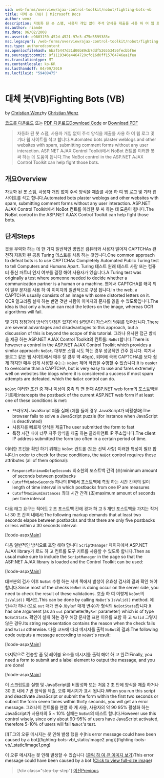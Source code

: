 ```yaml
---
uid: web-forms/overview/ajax-control-toolkit/nobot/fighting-bots-vb
title: 대체 봇 (VB) | Microsoft Docs
author: wenz
description: 자동화 된 봇 스팸, 사용자 개입 없이 주석 양식을 제출를 사용 하 여 웹 로그 및 기타 웹 사이트를 석고 합니다. ASP.NET AJAX Con NoBot 컨트롤 하는 중...
ms.author: riande
ms.date: 06/02/2008
ms.assetid: e9803150-452d-4521-97e3-d75d5599383c
msc.legacyurl: /web-forms/overview/ajax-control-toolkit/nobot/fighting-bots-vb
msc.type: authoredcontent
ms.openlocfilehash: 6baf5447d31d00b89cb7ddf526553456fecbbf6e
ms.sourcegitcommit: 0f1119340e4464720cfd16d0ff15764746ea1fea
ms.translationtype: MT
ms.contentlocale: ko-KR
ms.lasthandoff: 04/09/2019
ms.locfileid: "59409475"
---
```

# <a name="fighting-bots-vb"></a><span data-ttu-id="a9601-104">대체 봇(VB)</span><span class="sxs-lookup"><span data-stu-id="a9601-104">Fighting Bots (VB)</span></span>

<span data-ttu-id="a9601-105">by [Christian Wenz](https://github.com/wenz)</span><span class="sxs-lookup"><span data-stu-id="a9601-105">by [Christian Wenz](https://github.com/wenz)</span></span>

<span data-ttu-id="a9601-106">[코드를 다운로드](http://download.microsoft.com/download/9/3/f/93f8daea-bebd-4821-833b-95205389c7d0/NoBot0.vb.zip) 또는 [PDF 다운로드](http://download.microsoft.com/download/b/6/a/b6ae89ee-df69-4c87-9bfb-ad1eb2b23373/nobot0VB.pdf)</span><span class="sxs-lookup"><span data-stu-id="a9601-106">[Download Code](http://download.microsoft.com/download/9/3/f/93f8daea-bebd-4821-833b-95205389c7d0/NoBot0.vb.zip) or [Download PDF](http://download.microsoft.com/download/b/6/a/b6ae89ee-df69-4c87-9bfb-ad1eb2b23373/nobot0VB.pdf)</span></span>

> <span data-ttu-id="a9601-107">자동화 된 봇 스팸, 사용자 개입 없이 주석 양식을 제출를 사용 하 여 웹 로그 및 기타 웹 사이트를 석고 합니다.</span><span class="sxs-lookup"><span data-stu-id="a9601-107">Automated bots plaster weblogs and other websites with spam, submitting comment forms without any user interaction.</span></span> <span data-ttu-id="a9601-108">ASP.NET AJAX Control Toolkit에서 NoBot 컨트롤 이러한 봇 싸 하는 데 도움이 됩니다.</span><span class="sxs-lookup"><span data-stu-id="a9601-108">The NoBot control in the ASP.NET AJAX Control Toolkit can help fight those bots.</span></span>


## <a name="overview"></a><span data-ttu-id="a9601-109">개요</span><span class="sxs-lookup"><span data-stu-id="a9601-109">Overview</span></span>

<span data-ttu-id="a9601-110">자동화 된 봇 스팸, 사용자 개입 없이 주석 양식을 제출를 사용 하 여 웹 로그 및 기타 웹 사이트를 석고 합니다.</span><span class="sxs-lookup"><span data-stu-id="a9601-110">Automated bots plaster weblogs and other websites with spam, submitting comment forms without any user interaction.</span></span> <span data-ttu-id="a9601-111">ASP.NET AJAX Control Toolkit에서 NoBot 컨트롤 이러한 봇 싸 하는 데 도움이 됩니다.</span><span class="sxs-lookup"><span data-stu-id="a9601-111">The NoBot control in the ASP.NET AJAX Control Toolkit can help fight those bots.</span></span>

## <a name="steps"></a><span data-ttu-id="a9601-112">단계</span><span class="sxs-lookup"><span data-stu-id="a9601-112">Steps</span></span>

<span data-ttu-id="a9601-113">봇을 무력화 하는 데 한 가지 일반적인 방법은 컴퓨터와 사용자 떨어져 CAPTCHAs 완전히 자동화 된 공용 Turing 테스트를 사용 하는 것입니다.</span><span class="sxs-lookup"><span data-stu-id="a9601-113">One common approach to defeat bots is to use CAPTCHAs Completely Automated Public Turing test to tell Computers and Humans Apart.</span></span> <span data-ttu-id="a9601-114">Turing 테스트 원래 테스트 사람 또는 컴퓨터 통신 파트너 인지 여부를 결정 해야 사용자가 있습니다.</span><span class="sxs-lookup"><span data-stu-id="a9601-114">A Turing test was originally a test where someone needed to decide whether a communication partner is a human or a machine.</span></span> <span data-ttu-id="a9601-115">웹에서 CAPTCHA를 왜곡 되어 일부 문자를 사용 하 여 이미지의 일반적으로 구성 됩니다.</span><span class="sxs-lookup"><span data-stu-id="a9601-115">In the web, a CAPTCHA usually consists of an image with some distorted letters on it.</span></span> <span data-ttu-id="a9601-116">OCR 알고리즘 실패 하는 반면 것만 사람이 이미지의 문자를 읽을 수 있도록입니다.</span><span class="sxs-lookup"><span data-stu-id="a9601-116">The idea is that only a human can read the letters on the image, whereas OCR algorithms will fail.</span></span>

<span data-ttu-id="a9601-117">몇 가지 장점과이 방식의 단점은 있지만이 설명은이 자습서의 범위를 벗어납니다.</span><span class="sxs-lookup"><span data-stu-id="a9601-117">There are several advantages and disadvantages to this approach, but a discussion of this is beyond the scope of this tutorial.</span></span> <span data-ttu-id="a9601-118">그러나 유사한 접근 방식을 제공 하는 ASP.NET AJAX Control Toolkit의 컨트롤: `NoBot`합니다.</span><span class="sxs-lookup"><span data-stu-id="a9601-118">There is however a control in the ASP.NET AJAX Control Toolkit which provides a similar approach: `NoBot`.</span></span> <span data-ttu-id="a9601-119">대부분 스팸 시도 하는 경우 성공적인 간주 됩니다. 여기서 블로그 같은 웹 사이트에서 매우 잘 경우 약 48gb), 되며에 극복 CAPTCHA를 보다 쉽게 하지만 매우 쉽게 사용할 수는는 `NoBot` 제어 작업을 수행할 수 있습니다.</span><span class="sxs-lookup"><span data-stu-id="a9601-119">It is easier to overcome than a CAPTCHA, but is very easy to use and fares extremely well on websites like blogs where it is considered a success if most spam attempts are defeated, which the `NoBot` control can do.</span></span>

`NoBot` <span data-ttu-id="a9601-120">이러한 조건 중 하나 이상이 충족 되 면 현재 ASP.NET web form의 포스트백을 가로채:</span><span class="sxs-lookup"><span data-stu-id="a9601-120">intercepts the postback of the current ASP.NET web form if at least one of these conditions is met:</span></span>

- <span data-ttu-id="a9601-121">브라우저 JavaScript 퍼즐 실패 (예를 들어 경우 JavaScript가 비활성화)</span><span class="sxs-lookup"><span data-stu-id="a9601-121">The browser fails to solve a JavaScript puzzle (for instance when JavaScript is deactivated)</span></span>
- <span data-ttu-id="a9601-122">사용자를 빠르게 양식을 제출</span><span class="sxs-lookup"><span data-stu-id="a9601-122">The user submitted the form to fast</span></span>
- <span data-ttu-id="a9601-123">특정 시간 내에 너무 자주 양식을 제출 하는 클라이언트 IP 주소입니다.</span><span class="sxs-lookup"><span data-stu-id="a9601-123">The client IP address submitted the form too often in a certain period of time.</span></span>

<span data-ttu-id="a9601-124">이러한 조건을 확인 하기 위해는 `NoBot` 컨트롤 (모든 선택 사항) 이러한 특성이 필요 합니다.</span><span class="sxs-lookup"><span data-stu-id="a9601-124">In order to check for these conditions, the `NoBot` control requires these attributes (all of them optional):</span></span>

- `ResponseMinimumDelaySeconds` <span data-ttu-id="a9601-125">최소한의 포스트백 간격 (초)</span><span class="sxs-lookup"><span data-stu-id="a9601-125">minimum amount of seconds between postbacks</span></span>
- `CutoffWindowSeconds` <span data-ttu-id="a9601-126">하나의 IP에서 포스트백에 측정 하는 시간 간격의 길이</span><span class="sxs-lookup"><span data-stu-id="a9601-126">length of time interval in which postbacks from one IP are measures</span></span>
- `CutoffMaximumInstances` <span data-ttu-id="a9601-127">최대 시간 간격 (초)</span><span class="sxs-lookup"><span data-stu-id="a9601-127">maximum amount of seconds per time interval</span></span>

<span data-ttu-id="a9601-128">다음 태그 요구는 적어도 2 초 포스트백 간에 경과 하 고 5 개만 포스트백을 가지는 작거나 30 초 간격 내에서:</span><span class="sxs-lookup"><span data-stu-id="a9601-128">The following markup demands that at least two seconds elapse between postbacks and that there are only five postbacks or less within a 30 seconds interval:</span></span>

[!code-aspx[Main](fighting-bots-vb/samples/sample1.aspx)]

<span data-ttu-id="a9601-129">다음 일반적인 방식으로 포함 해야 합니다 `ScriptManager` 페이지에서 ASP.NET AJAX library가 로드 하 고 컨트롤 도구 키트를 사용할 수 있도록 합니다.</span><span class="sxs-lookup"><span data-stu-id="a9601-129">Then as usual make sure to include the `ScriptManager` in the page so that the ASP.NET AJAX library is loaded and the Control Toolkit can be used:</span></span>

[!code-aspx[Main](fighting-bots-vb/samples/sample2.aspx)]

<span data-ttu-id="a9601-130">대부분의 검사 이후 `NoBot` 수행 하는 서버 쪽에서 발생이 유효성 검사의 결과 확인 해야 합니다.</span><span class="sxs-lookup"><span data-stu-id="a9601-130">Since most of the checks `NoBot` is doing occur on the server side, you need to check the result of these validations.</span></span> <span data-ttu-id="a9601-131">호출 하 여 이렇게 `NoBot`의 `IsValid()` 메서드.</span><span class="sxs-lookup"><span data-stu-id="a9601-131">This can be done by calling `NoBot`'s `IsValid()` method.</span></span> <span data-ttu-id="a9601-132">에 인수가 하나 (으로 `out` 매개 변수 /`ByRef` 매개 변수)가 형식의 `NoBotState`합니다.</span><span class="sxs-lookup"><span data-stu-id="a9601-132">It has one argument (as an `out` parameter/`ByRef` parameter) which is of type `NoBotState`.</span></span> <span data-ttu-id="a9601-133">확인이 실패 하는 경우 해당 문자열 표현 이유를 포함 하 고 `Valid` 그렇지 않은 경우.</span><span class="sxs-lookup"><span data-stu-id="a9601-133">Its string representation contains the reason when the check fails and `Valid` otherwise.</span></span> <span data-ttu-id="a9601-134">다음 코드에 따라 메시지를 출력 `NoBot`의 결과:</span><span class="sxs-lookup"><span data-stu-id="a9601-134">The following code outputs a message according to `NoBot`'s result:</span></span>

[!code-aspx[Main](fighting-bots-vb/samples/sample3.aspx)]

<span data-ttu-id="a9601-135">마지막으로 전송할 폼 및 레이블 요소를 메시지를 출력 해야 하 고 완료!</span><span class="sxs-lookup"><span data-stu-id="a9601-135">Finally, you need a form to submit and a label element to output the message, and you are done!</span></span>

[!code-aspx[Main](fighting-bots-vb/samples/sample4.aspx)]

<span data-ttu-id="a9601-136">이 스크립트를 실행 및 JavaScript를 비활성화 또는 처음 2 초 안에 양식을 제출 하거나 30 초 내에 7 번 양식을 제출, 오류 메시지가 표시 됩니다.</span><span class="sxs-lookup"><span data-stu-id="a9601-136">When you run this script and deactivate JavaScript or submit the form within the first two seconds or submit the form seven times within thirty seconds, you will get an error message.</span></span> <span data-ttu-id="a9601-137">그러나이 컨트롤을 현명 하 게 사용, 사용자의 약 90 95% 활성화 하는 JavaScript가 사용자의 5 ~ 10% 실패는 `NoBot`의 테스트 합니다.</span><span class="sxs-lookup"><span data-stu-id="a9601-137">However use this control wisely, since only about 90-95% of users have JavaScript activated, therefore 5-10% of users will fail `NoBot`'s test.</span></span>


[![T<span data-ttu-id="a9601-138">그의 오류 메시지는 봇 인해 발생 했을 수]</span><span class="sxs-lookup"><span data-stu-id="a9601-138">his error message could have been caused by a bot]</span></span>(fighting-bots-vb/_static/image2.png)](fighting-bots-vb/_static/image1.png)

<span data-ttu-id="a9601-139">이 오류 메시지는 봇 인해 발생할 수 있습니다 ([클릭 하 여 큰 이미지 보기](fighting-bots-vb/_static/image3.png))</span><span class="sxs-lookup"><span data-stu-id="a9601-139">This error message could have been caused by a bot ([Click to view full-size image](fighting-bots-vb/_static/image3.png))</span></span>

> [!div class="step-by-step"]
> [<span data-ttu-id="a9601-140">이전</span><span class="sxs-lookup"><span data-stu-id="a9601-140">Previous</span></span>](fighting-bots-cs.md)
